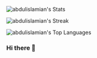 ![abdulislamian's Stats](https://github-readme-stats.vercel.app/api?username=abdulislamian&theme=vue-dark&show_icons=true&hide_border=true&count_private=true)

![abdulislamian's Streak](https://github-readme-streak-stats.herokuapp.com/?user=abdulislamian&theme=vue-dark&hide_border=true)

![abdulislamian's Top Languages](https://github-readme-stats.vercel.app/api/top-langs/?username=abdulislamian&theme=vue-dark&show_icons=true&hide_border=true&layout=compact)
### Hi there 👋
